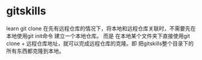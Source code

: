 # gitskills
learn git clone
在先有远程仓库的情况下，将本地和远程仓库关联时，不需要先在本地使用git init命令 建立一个本地仓库。
而是 在本地某个文件夹下直接使用git clone + 远程仓库地址，就可以完成远程仓库的克隆。即 把gitskills整个目录下的所有东西都克隆到本地。
